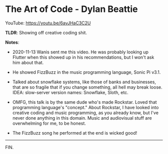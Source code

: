 # The Art of Code - Dylan Beattie

YouTube: https://youtu.be/6avJHaC3C2U

**TLDR**: Showing off creative coding shit.

**Notes**:

- 2020-11-13 Wanis sent me this video.
He was probably looking up Flutter when this showed up in his recommendations, but I won't ask him about that.

- He showed FizzBuzz in the music programming language, Sonic Pi v3.1.

- Talked about snowflake systems, like those of banks and businesses, that are so fragile that if you change something, all hell may break loose.
IDEA: slow-server version names: Snowflake, Sloth, etc.

- OMFG, this talk is by the same dude who's made Rockstar. Loved that programming language's "concept."
About Rockstar, I have looked into creative coding and music programming, as you already know, but I've never done anything in this domain.
Music and audiovisual stuff are overwhelming for me, to be honest.

- The FizzBuzz song he performed at the end is wicked good!

---

FIN.
